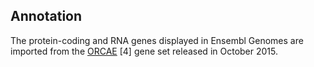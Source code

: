 Annotation
----------

The protein-coding and RNA genes displayed in Ensembl Genomes are
imported from the
[ORCAE](http://bioinformatics.psb.ugent.be/orcae/overview/Tetur) \[4\]
gene set released in October 2015.
